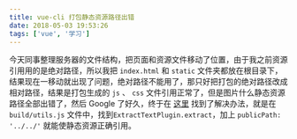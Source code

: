 ```yaml
---
title: vue-cli 打包静态资源路径出错
date: 2018-05-03 19:53:26
tags: ['vue', '学习']
---
```


今天同事整理服务器的文件结构，把页面和资源文件移动了位置，由于我之前资源引用用的是绝对路径，所以我把 `index.html` 和 `static` 文件夹都放在根目录下，结果现在一移动就出现了问题，绝对路径不能用了，那只好把打包的绝对路径改成相对路径，结果是打包生成的 `js` 、 `css` 文件引用正常了，但是图片什么静态资源路径全部出错了，然后 Google 了好久，终于在 [这里](https://blog.csdn.net/a120120yyyy/article/details/78048838) 找到了解决办法，就是在 `build/utils.js` 文件中，找到`ExtractTextPlugin.extract`，加上 `publicPath: '../../'` 就能使静态资源正确引用。
<!--more-->

